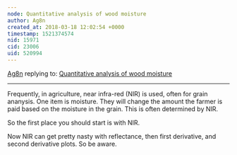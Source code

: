 ```yaml
---
node: Quantitative analysis of wood moisture
author: Ag8n
created_at: 2018-03-18 12:02:54 +0000
timestamp: 1521374574
nid: 15971
cid: 23006
uid: 520994
---
```




[Ag8n](../profile/Ag8n) replying to: [Quantitative analysis of wood moisture](../notes/MarcioPamplona/03-18-2018/quantitative-analysis-of-wood-moisture)

----
Frequently, in agriculture, near infra-red (NIR) is used, often for grain ananysis.  One item is moisture.  They will change the amount the farmer is paid based on the moisture in the grain.  This is often determined by NIR.

So the first place you should start is with NIR.  

Now NIR can get pretty nasty with reflectance, then first derivative, and second derivative plots.  So be aware.  
